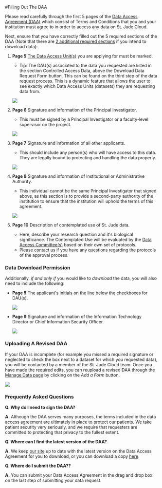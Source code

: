 #Filling Out The DAA

Please read carefully through the first 5 pages of the [Data Access Agreement (DAA)](../../guides/glossary/data-access-agreement) which consist of Terms and Conditions that you and your institution must agree to in order to access any data on St. Jude Cloud.

Next, ensure that you have correctly filled out the 5 required sections of the DAA (Note that there are [2 additional required sections](#data-download-permission) if you intend to download data):

1. **Page 5** [The Data Access Unit(s)](../../guides/glossary/data-access-unit) you are applying for must be marked.
    * Tip: The DAU(s) associated to the data you requested are listed in the section Controlled Access Data, above the Download Data Request
      Form button. This can be found on the third step of the data request
      process. This is a dynamic feature
      that allows the user to see exactly which Data Access Units (datasets)
      they are requesting data from.

     ![](../../images/guides/forms/daa-1.png)

2. **Page 6** Signature and information of the Principal Investigator.
    * This must be signed by a Principal Investigator or a faculty-level supervisor on the project.

    ![](../../images/guides/forms/daa-2.png)

3. **Page 7** Signature and information of all other applicants.
    * This should include any person(s) who will have access to this data. They are legally bound to protecting and handling the data properly.

    ![](../../images/guides/forms/daa-3.png)

4. **Page 8** Signature and information of Institutional or Administrative Authority.
    * This individual cannot be the same Principal Investigator that signed above, as this section is to provide a second-party authority of the institution to ensure that the institution will uphold the terms of this agreement.


    ![](../../images/guides/forms/daa-4.png)

5. **Page 10** Description of contemplated use of St. Jude data.
    * Here, describe your research question and it's biological significance. The Contemplated Use will be evaluated by the [Data Access Committee(s)](../../guides/glossary/data-access-committee) based on their own set of protocols.
    * Please [contact us](https://stjude.cloud/contact) if you have any questions regarding the protocols of the approval process.

### Data Download Permission

Additionally, *if and only if* you would like to *download* the data,
you will also need to include the following:

* **Page 5** The applicant's initials on the line below the checkboxes for DAU(s).

    ![](../../images/guides/forms/daa-5.png)

* **Page 9** Signature and information of the Information Technology Director or Chief Information Security Officer.

    ![](../../images/guides/forms/daa-6.png)

### Uploading A Revised DAA

If your DAA is incomplete (for example you missed a required signature or neglected to check the box next to a dataset for which you requested data), you will be contacted by a member of the St. Jude Cloud team. Once you have made the required edits, you can reupload a revised DAA through the [Manage Data page](https://platform.stjude.cloud/requests/manage) by clicking on the *Add a Form* button.

![](../../images/guides/forms/daa-7.png)



### Frequently Asked Questions

**Q. Why do I need to sign the DAA?**

**A.** Although the DAA serves many purposes, the terms included in the data access
agreement are ultimately in place to protect our patients. We take
patient security very seriously, and we require that requesters are
committed to protecting that privacy to the fullest extent.

**Q. Where can I find the latest version of the DAA?**

**A.** We keep [our site](../data/data-request/#submit-your-data-request) up to date with the latest version on the Data Access Agreement for you to download, or you can download a copy
[here](https://platform.stjude.cloud/access_form).

**Q. Where do I submit the DAA??**

**A.** You can submit your Data Access Agreement in the drag and drop box on the last step of submitting your data request.

